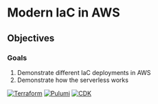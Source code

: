 # Modern IaC in AWS
## Objectives
### Goals
1. Demonstrate different IaC deployments in AWS
2. Demonstrate how the serverless works


[![Terraform](https://github.com/DovnarAlexander/aws-iac/workflows/Terraform/badge.svg)](https://github.com/DovnarAlexander/aws-iac/actions)
[![Pulumi](https://github.com/DovnarAlexander/aws-iac/workflows/Pulumi/badge.svg)](https://github.com/DovnarAlexander/aws-iac/actions)
[![CDK](https://github.com/DovnarAlexander/aws-iac/workflows/CDK/badge.svg)](https://github.com/DovnarAlexander/aws-iac/actions)
